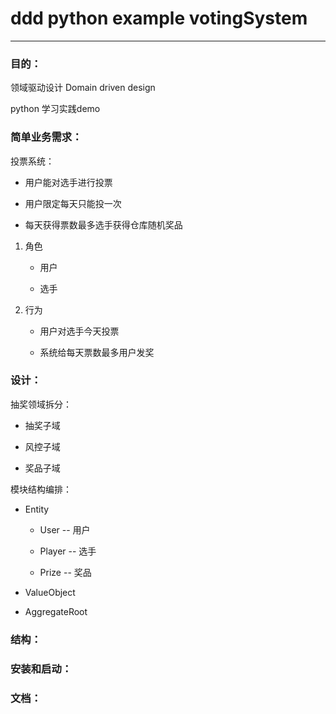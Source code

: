 # 

# ddd python example votingSystem

---

### 目的：

领域驱动设计 Domain driven design

python 学习实践demo

### 简单业务需求：

投票系统：

- 用户能对选手进行投票

- 用户限定每天只能投一次

- 每天获得票数最多选手获得仓库随机奖品
1. 角色
   
   - 用户
   
   - 选手

2. 行为
   
   - 用户对选手今天投票
   
   - 系统给每天票数最多用户发奖

### 设计：

抽奖领域拆分：

- 抽奖子域

- 风控子域

- 奖品子域

模块结构编排：

- Entity
  
  - User -- 用户
  
  - Player -- 选手
  
  - Prize -- 奖品

- ValueObject

- AggregateRoot

### 结构：

### 安装和启动：

### 文档：
